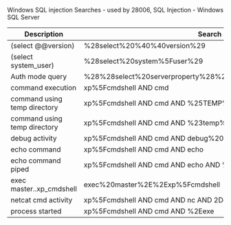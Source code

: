 Windows SQL injection Searches - used by 28006, SQL Injection - Windows SQL Server

| Description                  | Search String                                                        |
|------------------------------|----------------------------------------------------------------------|
| (select @@version)           | %28select%20%40%40version%29                                         |
| (select system_user)         | %28select%20system%5Fuser%29                                         |
| Auth mode query              | %28%28select%20serverproperty%28%27IsIntegratedSecurityOnly%27%29%29 |
| command execution            | xp%5Fcmdshell AND cmd                                                |
| command using temp directory | xp%5Fcmdshell AND cmd AND %25TEMP%25                                 |
| command using temp directory | xp%5Fcmdshell AND cmd AND %23temp%23                                 |
| debug activity               | xp%5Fcmdshell AND cmd AND debug%20%3C                                |
| echo command                 | xp%5Fcmdshell AND cmd AND echo                                       |
| echo command piped           | xp%5Fcmdshell AND cmd AND echo AND %3E%3E                            |
| exec master..xp_cmdshell     | exec%20master%2E%2Exp%5Fcmdshell                                     |
| netcat cmd activity          | xp%5Fcmdshell AND cmd AND nc AND 2De%20cmd%2Eexe                     |
| process started              | xp%5Fcmdshell AND cmd AND %2Eexe                                     |
